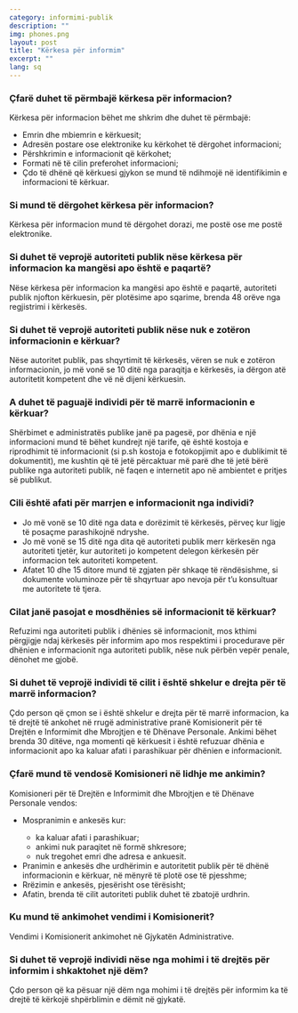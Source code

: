 ```yaml
---
category: informimi-publik
description: ""
img: phones.png
layout: post
title: "Kërkesa për informim"
excerpt: ""
lang: sq
---
```

<script>
var data = { topics: [
  {
    title: "Çfarë duhet të përmbajë kërkesa?",
    text: function(){ return $("#part1").html(); }
  },
  {
    title: "Si mund të dërgohet kërkesa?",
    text: function(){ return $("#part2").html(); }
  },
  {
    title: "Si mund të dërgohet kërkesa?",
    text: function(){ return $("#part3").html(); }
  },
  {
    title: "Si duhet të veprojë autoriteti publik?",
    text: function(){ return $("#part4").html(); }
  },
  {
    title: "Pagesat",
    text: function(){ return $("#part5").html(); }
  },
  {
    title: "Afati për marrjen e informacionit",
    text: function(){ return $("#part6").html(); }
  },
  {
    title: "Mosdhënia e informacionit",
    text: function(){ return $("#part7").html(); }
  },
  {
    title: "Shkelja e të drejtës për të marrë informacion",
    text: function(){ return $("#part8").html(); }
  }
]};
</script>



<div id="part1" class="hidden">
    <h3>Çfarë duhet të përmbajë kërkesa për informacion?</h3>
    Kërkesa për informacion bëhet me shkrim dhe duhet të përmbajë:
    <ul>
      <li>Emrin dhe mbiemrin e kërkuesit;</li>
      <li>Adresën postare ose elektronike ku kërkohet të dërgohet informacioni;</li>
      <li>Përshkrimin e informacionit që kërkohet;</li>
      <li>Formati në të cilin preferohet informacioni;</li>
      <li>Çdo të dhënë që kërkuesi gjykon se mund  të ndihmojë në identifikimin e informacioni të kërkuar.</li>
    </ul>
  </div>

  <div id="part2" class="hidden">
  <h3>Si mund të dërgohet kërkesa për informacion?</h3>
  Kërkesa për informacion mund  të dërgohet dorazi, me postë ose me postë elektronike.
  </div>

  <div id="part3" class="hidden">
  <h3>Si duhet të veprojë autoriteti publik nëse kërkesa për informacion ka mangësi apo është e paqartë?</h3>
  Nëse kërkesa për informacion ka mangësi apo është e paqartë, autoriteti publik njofton kërkuesin, për plotësime apo sqarime, brenda 48 orëve nga regjistrimi i kërkesës.
  <h3>Si duhet të veprojë autoriteti publik nëse nuk e zotëron informacionin e kërkuar?</h3>
  Nëse autoritet publik, pas shqyrtimit të kërkesës, vëren se nuk e zotëron informacionin, jo më vonë se 10 ditë nga paraqitja e kërkesës, ia dërgon atë autoritetit kompetent dhe vë në dijeni kërkuesin.
  </div>

  <div id="part4" class="hidden">
  <h3>A duhet të paguajë individi për të marrë informacionin e kërkuar?</h3>
  Shërbimet e administratës publike janë pa pagesë, por dhënia e një informacioni mund të bëhet kundrejt një tarife, që është kostoja e riprodhimit të informacionit (si p.sh kostoja e fotokopjimit apo e dublikimit të dokumentit), me kushtin që të jetë përcaktuar më parë dhe të jetë bërë publike nga autoriteti publik, në faqen e internetit apo në ambientet e pritjes së publikut.
  </div>

  <div id="part5" class="hidden">
    <h3>Cili është afati për marrjen e informacionit nga individi?</h3>
    <ul>
      <li>Jo më vonë se 10 ditë nga data e dorëzimit të kërkesës, përveç kur ligje të posaçme parashikojnë ndryshe.</li>
      <li>Jo më vonë se 15 ditë nga dita që autoriteti publik merr kërkesën nga autoriteti tjetër, kur autoriteti jo kompetent delegon kërkesën për informacion tek autoriteti kompetent.</li>
      <li>Afatet 10 dhe 15 ditore mund të zgjaten për shkaqe të rëndësishme, si dokumente voluminoze për të shqyrtuar apo nevoja për t’u konsultuar me autoritete të tjera.</li>
    </ul>
  </div>

  <div id="part6" class="hidden">
  <h3>Cilat janë pasojat e mosdhënies së informacionit të kërkuar?</h3>
  Refuzimi nga autoriteti publik i  dhënies së informacionit, mos kthimi përgjigje ndaj kërkesës për informim apo mos respektimi  i procedurave për dhënien e informacionit nga autoriteti publik, nëse nuk përbën vepër penale, dënohet me gjobë.
  <h3>Si duhet të veprojë individi të cilit i është shkelur e drejta për të marrë informacion?</h3>
  Çdo person që çmon se i është shkelur e drejta për të marrë informacion, ka të drejtë të ankohet në rrugë administrative pranë Komisionerit për të Drejtën e Informimit dhe Mbrojtjen e të Dhënave Personale.
  Ankimi bëhet brenda 30 ditëve, nga momenti që kërkuesit i është refuzuar dhënia e informacionit apo ka kaluar afati i parashikuar për dhënien e informacionit.
  </div>

  <div id="part7" class="hidden">
    <h3>Çfarë mund të vendosë Komisioneri në lidhje me ankimin?</h3>
    Komisioneri për të Drejtën e Informimit dhe Mbrojtjen e të Dhënave Personale vendos:
    <ul>
      <li>Mospranimin e ankesës kur:</li>
        <ul>
          <li>ka kaluar afati i parashikuar;</li>
          <li>ankimi nuk paraqitet në formë shkresore;</li>
          <li>nuk tregohet emri dhe adresa e ankuesit.</li>
        </ul>
      <li>Pranimin e ankesës dhe urdhërimin e autoritetit publik për të dhënë informacionin e kërkuar, në mënyrë të plotë ose të pjesshme;</li>
      <li>Rrëzimin e ankesës, pjesërisht ose tërësisht;</li>
      <li>Afatin, brenda të cilit autoriteti publik duhet të zbatojë urdhrin.</li>
    </ul>
    <h3>Ku mund të ankimohet vendimi i Komisionerit?</h3>
    Vendimi i Komisionerit ankimohet në Gjykatën Administrative.    
    </div>
  <div id="part8" class="hidden">
    <h3>Si duhet të veprojë individi nëse nga mohimi i të drejtës për informim i shkaktohet një dëm?</h3>
    Çdo person që ka pësuar një dëm nga mohimi i të drejtës për informim ka të drejtë të kërkojë shpërblimin e dëmit në gjykatë.
  </div>

<div class="post-content"></div>
